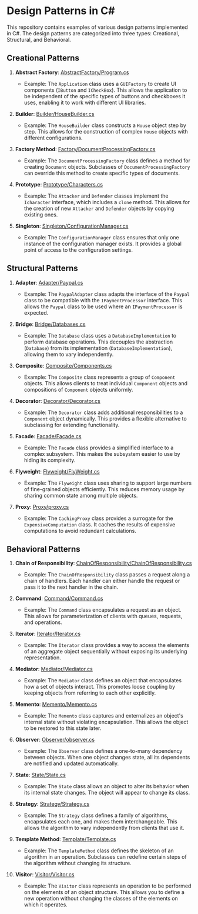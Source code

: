 # Design Patterns in C#

This repository contains examples of various design patterns implemented in C#. The design patterns are categorized into three types: Creational, Structural, and Behavioral.

## Creational Patterns

1. **Abstract Factory**: [AbstractFactory/Program.cs](#abstractfactory\program.cs-context)
   - Example: The `Application` class uses a `GUIFactory` to create UI components (`IButton` and `ICheckBox`). This allows the application to be independent of the specific types of buttons and checkboxes it uses, enabling it to work with different UI libraries.

2. **Builder**: [Builder/HouseBuilder.cs](#file:'repos\mp504\DesignPattern\Builder\HouseBuilder.cs')
   - Example: The `HouseBuilder` class constructs a `House` object step by step. This allows for the construction of complex `House` objects with different configurations.

3. **Factory Method**: [Factory/DocumentProcessingFactory.cs](#file:'repos\mp504\DesignPattern\Fatory\DecumentProcessingFactory.cs')
   - Example: The `DocumentProcessingFactory` class defines a method for creating `Document` objects. Subclasses of `DocumentProcessingFactory` can override this method to create specific types of documents.

4. **Prototype**: [Prototype/Characters.cs](#file:'repos\mp504\DesignPattern\Prototype\Characters.cs')
   - Example: The `Attacker` and `Defender` classes implement the `Icharacter` interface, which includes a `clone` method. This allows for the creation of new `Attacker` and `Defender` objects by copying existing ones.

5. **Singleton**: [Singleton/ConfigurationManager.cs](#file:'repos\mp504\DesignPattern\Singleton\ConfigurationManager.cs')
   - Example: The `ConfigurationManager` class ensures that only one instance of the configuration manager exists. It provides a global point of access to the configuration settings.

## Structural Patterns

1. **Adapter**: [Adapter/Paypal.cs](#file:'repos\mp504\DesignPattern\Adapter\Paypal.cs')
   - Example: The `PaypalAdapter` class adapts the interface of the `Paypal` class to be compatible with the `IPaymentProcessor` interface. This allows the `Paypal` class to be used where an `IPaymentProcessor` is expected.

2. **Bridge**: [Bridge/Databases.cs](#file:'Repos\mp504\DesignPattern\Bridge\Databases.cs')
   - Example: The `Database` class uses a `DatabaseImplementation` to perform database operations. This decouples the abstraction (`Database`) from its implementation (`DatabaseImplementation`), allowing them to vary independently.

3. **Composite**: [Composite/Components.cs](#file:'repos\mp504\DesignPattern\Composite\Components.cs')
   - Example: The `Composite` class represents a group of `Component` objects. This allows clients to treat individual `Component` objects and compositions of `Component` objects uniformly.

4. **Decorator**: [Decorator/Decorator.cs](#file:'repos\mp504\DesignPattern\Decorator\Decorator.cs')
   - Example: The `Decorator` class adds additional responsibilities to a `Component` object dynamically. This provides a flexible alternative to subclassing for extending functionality.

5. **Facade**: [Facade/Facade.cs](#file:'repos\mp504\DesignPattern\Facade\Facade.cs')
   - Example: The `Facade` class provides a simplified interface to a complex subsystem. This makes the subsystem easier to use by hiding its complexity.

6. **Flyweight**: [Flyweight/FlyWeight.cs](#file:'repos\mp504\DesignPattern\FlyWeight\FlyWeight.cs')
   - Example: The `Flyweight` class uses sharing to support large numbers of fine-grained objects efficiently. This reduces memory usage by sharing common state among multiple objects.

7. **Proxy**: [Proxy/proxy.cs](#file:'repos\mp504\DesignPattern\Proxy\proxy.cs')
   - Example: The `CachingProxy` class provides a surrogate for the `ExpensiveComputation` class. It caches the results of expensive computations to avoid redundant calculations.

## Behavioral Patterns

1. **Chain of Responsibility**: [ChainOfResponsibility/ChainOfResponsibility.cs](#file:'repos\mp504\DesignPattern\ChainOfresponsibility\ChainOfResponsibility.cs')
   - Example: The `ChainOfResponsibility` class passes a request along a chain of handlers. Each handler can either handle the request or pass it to the next handler in the chain.

2. **Command**: [Command/Command.cs](#file:'repos\mp504\DesignPattern\Command\Command.cs')
   - Example: The `Command` class encapsulates a request as an object. This allows for parameterization of clients with queues, requests, and operations.

3. **Iterator**: [Iterator/Iterator.cs](#file:'repos\mp504\DesignPattern\Iterator\Iterator.cs')
   - Example: The `Iterator` class provides a way to access the elements of an aggregate object sequentially without exposing its underlying representation.

4. **Mediator**: [Mediator/Mediator.cs](#file:'repos\mp504\DesignPattern\Mediator\Mediator.cs')
   - Example: The `Mediator` class defines an object that encapsulates how a set of objects interact. This promotes loose coupling by keeping objects from referring to each other explicitly.

5. **Memento**: [Memento/Memento.cs](#file:'repos\mp504\DesignPattern\Memento\Memento.cs')
   - Example: The `Memento` class captures and externalizes an object's internal state without violating encapsulation. This allows the object to be restored to this state later.

6. **Observer**: [Observer/observer.cs](#file:'repos\mp504\DesignPattern\Observer\observer.cs')
   - Example: The `Observer` class defines a one-to-many dependency between objects. When one object changes state, all its dependents are notified and updated automatically.

7. **State**: [State/State.cs](#file:'repos\mp504\DesignPattern\State\State.cs')
   - Example: The `State` class allows an object to alter its behavior when its internal state changes. The object will appear to change its class.

8. **Strategy**: [Strategy/Strategy.cs](#file:'repos\mp504\DesignPattern\Strategy\Strategy.cs')
   - Example: The `Strategy` class defines a family of algorithms, encapsulates each one, and makes them interchangeable. This allows the algorithm to vary independently from clients that use it.

9. **Template Method**: [Template/Template.cs](#file:'repos\mp504\DesignPattern\Template\Template.cs')
   - Example: The `TemplateMethod` class defines the skeleton of an algorithm in an operation. Subclasses can redefine certain steps of the algorithm without changing its structure.

10. **Visitor**: [Visitor/Visitor.cs](#file:'repos\mp504\DesignPattern\Visitor\Visitor.cs')
    - Example: The `Visitor` class represents an operation to be performed on the elements of an object structure. This allows you to define a new operation without changing the classes of the elements on which it operates.

    
